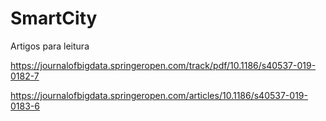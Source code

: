 # SmartCity
Artigos para leitura

<https://journalofbigdata.springeropen.com/track/pdf/10.1186/s40537-019-0182-7>

<https://journalofbigdata.springeropen.com/articles/10.1186/s40537-019-0183-6>


